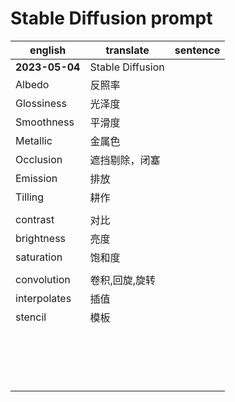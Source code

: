 # Stable Diffusion prompt

| english | translate | sentence |
| --- | ---- | ------ |
| **2023-05-04** | Stable Diffusion |
| Albedo | 反照率 |
| Glossiness | 光泽度 |
| Smoothness | 平滑度 |
| Metallic | 金属色 |
| Occlusion | 遮挡剔除，闭塞 |
| Emission | 排放 |
| Tilling | 耕作 |
|  |  |
| contrast | 对比 |
| brightness | 亮度 |
| saturation | 饱和度 |
|  |  |
| convolution | 卷积,回旋,旋转 |
| interpolates | 插值 |
| stencil | 模板 |
|  |  |
|  |  |
|  |  |
|  |  |
|  |  |
|  |  |
|  |  |
|  |  |
|  |  |
|  |  |
|  |  |
|  |  |
|  |  |
|  |  |
|  |  |
|  |  |
|  |  |

